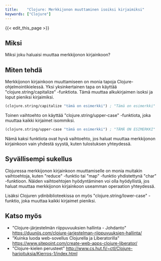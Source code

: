 ```yaml
---
title:    "Clojure: Merkkijonon muuttaminen isoiksi kirjaimiksi"
keywords: ["Clojure"]
---
```


{{< edit_this_page >}}

## Miksi

Miksi joku haluaisi muuttaa merkkijonon kirjainkoon?

## Miten tehdä

Merkkijonon kirjainkoon muuttamiseen on monia tapoja Clojure-ohjelmointikielessä. Yksi yksinkertainen tapa on käyttää "clojure.string/capitalize" -funktiota. Tämä muuttaa alkukirjaimen isoksi ja loput pieniksi kirjaimiksi.

```Clojure
(clojure.string/capitalize "tämä on esimerkki") ; "Tämä on esimerkki"
```

Toinen vaihtoehto on käyttää "clojure.string/upper-case" -funktiota, joka muuttaa kaikki kirjaimet isommiksi.

```Clojure
(clojure.string/upper-case "tämä on esimerkki") ; "TÄMÄ ON ESIMERKKI"
```

Nämä kaksi funktiota ovat hyvä vaihtoehto, jos haluat muuttaa merkkijonon kirjainkoon vain yhdestä syystä, kuten tulostuksen yhteydessä.

## Syvällisempi sukellus

Clojuressa merkkijonon kirjainkoon muuttamiselle on monia muitakin vaihtoehtoja, kuten "reduce" -funktio tai "map" -funktio yhdistettynä "char" -funktioon. Näiden vaihtoehtojen hyödyntäminen voi olla hyödyllistä, jos haluat muuttaa merkkijonon kirjainkoon useamman operaation yhteydessä.

Lisäksi Clojuren ydinbiblioteekissa on myös "clojure.string/lower-case" -funktio, joka muuttaa kaikki kirjaimet pieniksi.

## Katso myös

- "Clojure-järjestelmän riippuvuuksien hallinta - Johdanto" https://duunijs.com/clojure-jarjestelman-riippuvuuksien-hallinta/
- "Kuinka luoda web-sovellus Clojurella ja Liberatorilla" https://www.sitepoint.com/create-web-apps-clojure-liberator/
- "Clojure-kielen perusteet" http://www.cs.hut.fi/~ctl/Clojure-harjoituksia/Kierros-1/index.html